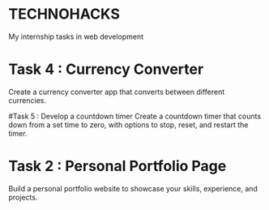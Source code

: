 # TECHNOHACKS
My internship tasks in web development

# Task 4 : Currency Converter
Create a currency converter app that converts between different currencies.

#Task 5 : Develop a countdown timer
Create a countdown timer that counts down from a set time to zero, with options to stop, reset, and restart the timer.

# Task 2 : Personal Portfolio Page
Build a personal portfolio website to showcase your skills, experience, and projects.

